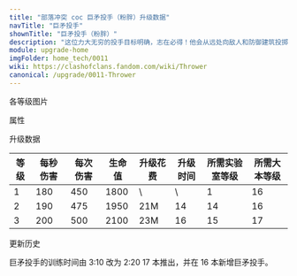 ```yaml
---
title: "部落冲突 coc 巨矛投手（粉胖）升级数据"
navTitle: "巨矛投手"
shownTitle: "巨矛投手（粉胖）"
description: "这位力大无穷的投手目标明确，志在必得！他会从远处向敌人和防御建筑投掷威力十足的长矛。他哪来那么大力气？秘诀就在于他那浓密的胡须！"
module: upgrade-home
imgFolder: home_tech/0011
wiki: https://clashofclans.fandom.com/wiki/Thrower
canonical: /upgrade/0011-Thrower
---
```


<UnitInfo :folder="$frontmatter.imgFolder" imgSrc="Thrower_info.png" :imgAlt="$frontmatter.navTitle" :description="$frontmatter.description" />

<SmallTitle>各等级图片</SmallTitle>

<Panel>
    <UnitImgGroup :folder="$frontmatter.imgFolder">
        <UnitImg imgTitle="1 级" imgSrc="Thrower1.png" />
        <UnitImg imgTitle="2 级" imgSrc="Thrower2.png" />
        <UnitImg imgTitle="3 级" imgSrc="Thrower3.png" />
    </UnitImgGroup>
</Panel>

<SmallTitle>属性</SmallTitle>

<UnitProperties>
    <UnitProperty pKey="攻击偏好" pValue="无" />
    <UnitProperty pKey="伤害类型" pValue="单体伤害" />
    <UnitProperty pKey="攻击的目标" pValue="地面和空中目标" />
    <UnitProperty pKey="占据人口" pValue="16" />
    <UnitProperty pKey="移动速度" pValue="2 格/秒" />
    <UnitProperty pKey="攻击速度" pValue="2.5 秒/次" />
    <UnitProperty pKey="攻击距离" pValue="6 格" />
    <UnitProperty pKey="所需训练营等级" pValue="18" />
    <UnitProperty pKey="所需大本等级" pValue="16" />
    <UnitProperty pKey="训练时间" pValue="140" trainingSystem="2022" />
</UnitProperties>

<SmallTitle>升级数据</SmallTitle>

<script setup>
const tableExtraInfo = [
    {
        "column": 4,
        "type": "cost",
        "gpClass": "research",
        "icon": "Elixir"
    },
    {
        "column": 5,
        "type": "time",
        "gpClass": "research"
    }
];
</script>

<UnitTable :tableExtraInfo="tableExtraInfo">

| 等级 |  每秒伤害 | 每次伤害 | 生命值 | 升级花费|  升级时间  |所需实验室等级|所需大本等级|
| ---- |   ----   |   ---   |  ---- |    ---  |     ---   |     ---     |   ----    |
|   1  |    180   |   450   |  1800 |      \  |      \    |       1     |     16    |
|   2  |    190   |   475   |  1950 |    21M  |     14    |      14     |     16    |
|   3  |    200   |   500   |  2100 |    23M  |     16    |      15     |     17    |
</UnitTable>

<SmallTitle>更新历史</SmallTitle>

<Timeline>
    <TimelineItem date="2025/02/10">
        <TimelineRow>巨矛投手的训练时间由 3:10 改为 2:20</TimelineRow>
    </TimelineItem>
    <TimelineItem date="2024/11/25">
        <TimelineRow>17 本推出，并在 16 本新增巨矛投手。</TimelineRow>
    </TimelineItem>
    <TimelineItem :historyBottom="true" />
</Timeline>
